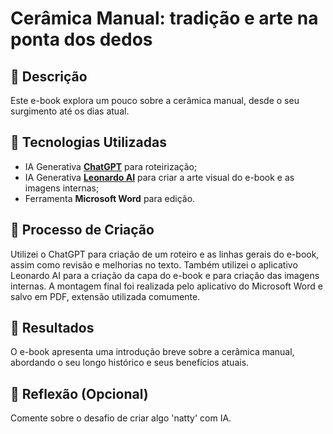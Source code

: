 # Cerâmica Manual: tradição e arte na ponta dos dedos 

## 📒 Descrição
Este e-book explora um pouco sobre a cerâmica manual, desde o seu surgimento até os dias atual. 

## 🤖 Tecnologias Utilizadas
- IA Generativa **[ChatGPT](https://chat.openai.com)** para roteirização;
- IA Generativa **[Leonardo AI](https://leonardo.ai)** para criar a arte visual do e-book e as imagens internas;
- Ferramenta **Microsoft Word** para edição.

## 🧐 Processo de Criação
Utilizei o ChatGPT para criação de um roteiro e as linhas gerais do e-book, assim como revisão e melhorias no texto. Também utilizei o aplicativo Leonardo AI para a criação da capa do e-book e para criação das imagens internas. A montagem final foi realizada pelo aplicativo do Microsoft Word e salvo em PDF, extensão utilizada comumente. 

## 🚀 Resultados
O e-book apresenta uma introdução breve sobre a cerâmica manual, abordando o seu longo histórico e seus benefícios atuais. 



## 💭 Reflexão (Opcional)
Comente sobre o desafio de criar algo 'natty' com IA.
